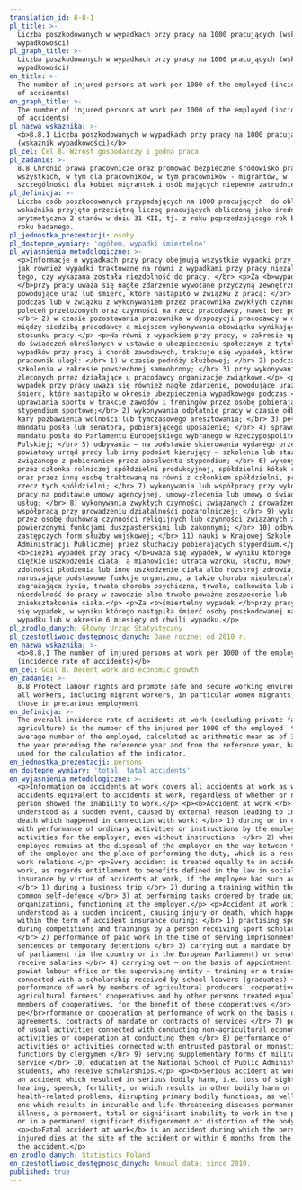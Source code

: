 ```yaml
---
translation_id: 8-8-1
pl_title: >-
  Liczba poszkodowanych w wypadkach przy pracy na 1000 pracujących (wskaźnik
  wypadkowości)
pl_graph_title: >-
  Liczba poszkodowanych w wypadkach przy pracy na 1000 pracujących (wskaźnik
  wypadkowości)
en_title: >-
  The number of injured persons at work per 1000 of the employed (incidence rate
  of accidents)
en_graph_title: >-
  The number of injured persons at work per 1000 of the employed (incidence rate
  of accidents)
pl_nazwa_wskaznika: >-
  <b>8.8.1 Liczba poszkodowanych w wypadkach przy pracy na 1000 pracujących
  (wskaźnik wypadkowości)</b>
pl_cel: Cel 8. Wzrost gospodarczy i godna praca
pl_zadanie: >-
  8.8 Chronić prawa pracownicze oraz promować bezpieczne środowisko pracy dla
  wszystkich, w tym dla pracowników, w tym pracowników - migrantów, w
  szczególności dla kobiet migrantek i osób mających niepewne zatrudnienie
pl_definicja: >-
  Liczba osób poszkodowanych przypadających na 1000 pracujących  do obliczenia
  wskaźnika przyjęto przeciętną liczbę pracujących obliczoną jako średnia
  arytmetyczna 2 stanów w dniu 31 XII, tj. z roku poprzedzającego rok badany i z
  roku badanego.
pl_jednostka_prezentacji: osoby
pl_dostepne_wymiary: 'ogółem, wypadki śmiertelne'
pl_wyjasnienia_metodologiczne: >-
  <p>Informacje o wypadkach przy pracy obejmują wszystkie wypadki przy pracy,
  jak również wypadki traktowane na równi z wypadkami przy pracy niezależnie od
  tego, czy wykazana została niezdolność do pracy. </br> <p>Za <b>wypadek
  </b>przy pracy uważa się nagłe zdarzenie wywołane przyczyną zewnętrzną,
  powodujące uraz lub śmierć, które nastąpiło w związku z pracą: </br> 1)
  podczas lub w związku z wykonywaniem przez pracownika zwykłych czynności lub
  poleceń przełożonych oraz czynności na rzecz pracodawcy, nawet bez polecenia;
  </br> 2) w czasie pozostawania pracownika w dyspozycji pracodawcy w drodze
  między siedzibą pracodawcy a miejscem wykonywania obowiązku wynikającego ze
  stosunku pracy.</p> <p>Na równi z wypadkiem przy pracy, w zakresie uprawnienia
  do świadczeń określonych w ustawie o ubezpieczeniu społecznym z tytułu
  wypadków przy pracy i chorób zawodowych, traktuje się wypadek, któremu
  pracownik uległ: </br> 1) w czasie podróży służbowej; </br> 2) podczas
  szkolenia w zakresie powszechnej samoobrony; </br> 3) przy wykonywaniu zadań
  zleconych przez działające u pracodawcy organizacje związkowe.</p> <p>Za
  wypadek przy pracy uważa się również nagłe zdarzenie, powodujące uraz lub
  śmierć, które nastąpiło w okresie ubezpieczenia wypadkowego podczas:</br> 1)
  uprawiania sportu w trakcie zawodów i treningów przez osobę pobierającą
  stypendium sportowe;</br> 2) wykonywania odpłatnie pracy w czasie odbywania
  kary pozbawienia wolności lub tymczasowego aresztowania; </br> 3) pełnienia
  mandatu posła lub senatora, pobierającego uposażenie; </br> 4) sprawowania
  mandatu posła do Parlamentu Europejskiego wybranego w Rzeczypospolitej
  Polskiej; </br> 5) odbywania — na podstawie skierowania wydanego przez
  powiatowy urząd pracy lub inny podmiot kierujący — szkolenia lub stażu
  związanego z pobieraniem przez absolwenta stypendium; </br> 6) wykonywania
  przez członka rolniczej spółdzielni produkcyjnej, spółdzielni kółek rolniczych
  oraz przez inną osobę traktowaną na równi z członkiem spółdzielni, pracy na
  rzecz tych spółdzielni; </br> 7) wykonywania lub współpracy przy wykonywaniu
  pracy na podstawie umowy agencyjnej, umowy-zlecenia lub umowy o świadczenie
  usług; </br> 8) wykonywania zwykłych czynności związanych z prowadzeniem lub
  współpracą przy prowadzeniu działalności pozarolniczej; </br> 9) wykonywania
  przez osobę duchowną czynności religijnych lub czynności związanych z
  powierzonymi funkcjami duszpasterskimi lub zakonnymi; </br> 10) odbywania
  zastępczych form służby wojskowej; </br> 11) nauki w Krajowej Szkole
  Administracji Publicznej przez słuchaczy pobierających stypendium.</p> <p>Za
  <b>ciężki wypadek przy pracy </b>uważa się wypadek, w wyniku którego nastąpiło
  ciężkie uszkodzenie ciała, a mianowicie: utrata wzroku, słuchu, mowy,
  zdolności płodzenia lub inne uszkodzenie ciała albo rozstrój zdrowia,
  naruszające podstawowe funkcje organizmu, a także choroba nieuleczalna lub
  zagrażająca życiu, trwała choroba psychiczna, trwała, całkowita lub znaczna
  niezdolność do pracy w zawodzie albo trwałe poważne zeszpecenie lub
  zniekształcenie ciała.</p> <p>Za <b>śmiertelny wypadek </b>przy pracy uważa
  się wypadek, w wyniku którego nastąpiła śmierć osoby poszkodowanej na miejscu
  wypadku lub w okresie 6 miesięcy od chwili wypadku.</p>
pl_zrodlo_danych: Główny Urząd Statystyczny
pl_czestotliwosc_dostępnosc_danych: Dane roczne; od 2010 r.
en_nazwa_wskaznika: >-
  <b>8.8.1 The number of injured persons at work per 1000 of the employed
  (incidence rate of accidents)</b>
en_cel: Goal 8. Decent work and economic growth
en_zadanie: >-
  8.8 Protect labour rights and promote safe and secure working environments for
  all workers, including migrant workers, in particular women migrants, and
  those in precarious employment
en_definicja: >-
  The overall incidence rate of accidents at work (excluding private farms in
  agriculture) is the number of the injured per 1000 of the employed  the
  average number of the employed, calculated as arithmetic mean as of 31.12 from
  the year preceding the reference year and from the reference year, has been
  used for the calculation of the indicator.
en_jednostka_prezentacji: persons
en_dostepne_wymiary: 'total, fatal accidents'
en_wyjasnienia_metodologiczne: >-
  <p>Information on accidents at work covers all accidents at work as well as
  accidents equivalent to accidents at work, regardless of whether or not the
  person showed the inability to work.</p> <p><b>Accident at work </b> is
  understood as a sudden event, caused by external reason leading to injury or
  death which happened in connection with work: </br> 1) during or in connection
  with performance of ordinary activities or instructions by the employee and
  activities for the employer, even without instructions  </br> 2) when the
  employee remains at the disposal of the employer on the way between the seat
  of the employer and the place of performing the duty, which is a result of
  work relations.</p> <p>Every accident is treated equally to an accident at
  work, as regards entitlement to benefits defined in the law in social
  insurance by virtue of accidents at work, if the employee had such accident:
  </br> 1) during a business trip </br> 2) during a training within the scope of
  common self-defence </br> 3) at performing tasks ordered by trade union
  organizations, functioning at the employer.</p> <p>Accident at work is also
  understood as a sudden incident, causing injury or death, which happened
  within the term of accident insurance during: </br> 1) practising sports
  during competitions and trainings by a person receiving sport scholarship
  </br> 2) performance of paid work in the time of serving imprisonment
  sentences or temporary detentions </br> 3) carrying out a mandate by members
  of parliament (in the country or in the European Parliament) or senate, who
  receive salaries </br> 4) carrying out – on the basis of appointment issues by
  powiat labour office or the supervising entity – training or a traineeship
  connected with a scholarship received by school leavers (graduates) </br> 5)
  performance of work by members of agricultural producers` cooperatives,
  agricultural farmers' cooperatives and by other persons treated equally to
  members of cooperatives, for the benefit of these cooperatives </br> 6)
  pe</br>rformance or cooperation at performance of work on the basis of agency
  agreements, contracts of mandate or contracts of services </br> 7) performance
  of usual activities connected with conducting non-agricultural economic
  activities or cooperation at conducting them </br> 8) performance of religious
  activities or activities connected with entrusted pastoral or monastic
  functions by clergymen </br> 9) serving supplementary forms of military
  service </br> 10) education at the National School of Public Administration by
  students, who receive scholarships.</p> <p><b>Serious accident at work</b> is
  an accident which resulted in serious bodily harm, i.e. loss of sight,
  hearing, speech, fertility, or which results in other bodily harm or in
  health-related problems, disrupting primary bodily functions, as well as the
  one which results in incurable and life-threatening diseases permanent mental
  illness, a permanent, total or significant inability to work in the profession
  or in a permanent significant disfigurement or distortion of the body.</p>
  <p><b>Fatal accident at work</b> is an accident during which the person
  injured dies at the site of the accident or within 6 months from the date of
  the accident.</p>
en_zrodlo_danych: Statistics Poland
en_czestotliwosc_dostępnosc_danych: Annual data; since 2010.
published: true
---
```

